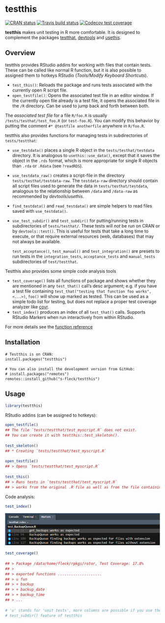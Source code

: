 
# testthis

<!-- badges: start -->

[![CRAN
status](http://www.r-pkg.org/badges/version/testthis)](https://cran.r-project.org/package=testthis)
[![Travis build
status](https://travis-ci.org/s-fleck/testthis.svg?branch=master)](https://travis-ci.org/s-fleck/testthis)
[![Codecov test
coverage](https://codecov.io/gh/s-fleck/testthis/branch/master/graph/badge.svg)](https://codecov.io/gh/s-fleck/testthis?branch=master)
<!-- badges: end -->

**testthis** makes unit testing in R more comfortable. It is designed to
complement the packages [testthat](https://github.com/r-lib/testthat),
[devtools](https://github.com/r-lib/devtools) and
[usethis](https://github.com/r-lib/usethis).

## Overview

testthis provides RStudio addins for working with files that contain
tests. These can be called like normal R function, but it is also
possible to assigned them to hotkeys RStudio (*Tools/Modify Keyboard
Shortcuts*).

  - `test_this()`: Reloads the package and runs tests associated with
    the currently open R script file.
  - `open_testfile()`: Opens the associated test file in an editor
    window. If the currently open file already is a test file, it opens
    the associated file in the `/R` directory. Can be used to jump back
    and forth between both.

The *associated test file* for a file `R/foo.R` is usually
`/tests/testhat/test_foo.R` (or `test-foo.R`). You can modify this
behavior by putting the comment `#* @testfile anotherfile` anywhere in
`R/foo.R`.

testthis also provides functions for managing tests in subdirectories of
`tests/testthat`:

  - `use_testdata()` places a single R object in the
    `tests/testhat/testdata` directory. It is analogous to
    `usethis::use_data()`, except that it saves the object in the `.rds`
    format, which is more appropriate for single R objects than `.rda`
    or `.Rdata` (see `?readRDS`).

  - `use_testdata_raw()` creates a script-file in the directory
    `tests/testhat/testdata-raw`. The `testdata-raw` directory should
    contain all script files used to generate the data in
    `tests/testhat/testdata`, analogous to the relationship between
    `/data` and `/data-raw` as recommended by *devtools*/*usethis*.

  - `find_testdata()` and `read_testdata()` are simple helpers to read
    files saved with `use_testdata()`.

  - `use_test_subdir()` and `test_subdir()` for putting/running tests in
    subdirectories of `tests/testhat/`. These tests will *not* be run on
    CRAN or by `devtools::test()`. This is useful for tests that take a
    long time to execute, or that require external resources (web,
    databases) that may not always be available.
    
    `test_acceptance()`, `test_manual()` and `test_integration()` are
    presets to run tests in the `integration_tests`, `acceptance_tests`
    and `manual_tests` subdirectories of `test/testthat`.

Testthis also provides some simple code analysis tools

  - `test_coverage()` lists all functions of package and shows whether
    they are mentioned in any `test_that()` call’s desc argument;
    e.g. if you have a test file containing `test_that("testing that
    function foo works", <...>)`, `foo()` will show up marked as tested.
    This can be used as a simple todo list for testing, but does not
    replace a proper test coverage analyzer like
    [covr](https://github.com/r-lib/covr).
  - `test_index()` produces an index of all `test_that()` calls.
    Supports RStudio Markers when run interactively from within RStudio.

For more details see the [function
reference](https://s-fleck.github.io/testthis/reference/index.html)

## Installation

    # Testthis is on CRAN:
    install.packages("testthis")
    
    # You can also install the development version from GitHub:
    # install.packages("remotes")
    remotes::install_github("s-fleck/testthis")

## Usage

``` r
library(testthis)
```

RStudio addins (can be assigned to hotkeys):

``` r
open_testfile()
## The file `tests/testthat/test_myscript.R` does not exist. 
## You can create it with testthis::test_skeleton().

test_skeleton()
## * Creating `tests/testthat/test_myscript.R`

open_testfile()
## > Opens `tests/testthat/test_myscript.R`

test_this() 
## > Runs tests in `tests/testthat/test_myscript.R`
## > works from the original .R file as well as from the file containing the tests
```

Code analysis:

``` r
test_index()
```

![test-index](inst/img/test-index.png)

``` r
test_coverage()

## > Package /data/home/fleck/rpkgs/rotor, Test Coverage: 17.8%
## >
## > exported functions .................... 
## > u fun          
## > + backup       
## > + backup_date  
## > + backup_time  
## > ...

# 'u' stands for 'unit tests', more columns are possible if you use the 
# test_subdir() feature of testthis
```
